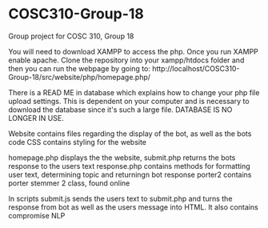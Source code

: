 # COSC310-Group-18
Group project for COSC 310, Group 18

You will need to download XAMPP to access the php. Once you run XAMPP
enable apache. Clone the repository into your xampp/htdocs folder
and then you can run the webpage by going to:
http://localhost/COSC310-Group-18/src/website/php/homepage.php/

There is a READ ME in database which explains how to change your php file upload
settings. This is dependent on your computer and is necessary to download the
database since it's such a large file. DATABASE IS NO LONGER IN USE.

Website contains files regarding the display of the bot, as well as the bots code
CSS contains styling for the website

homepage.php displays the the website,
submit.php returns the bots response to the users text
response.php contains methods for formatting user text, determining topic and 
returningn bot response
porter2 contains porter stemmer 2 class, found online

In scripts submit.js sends the users text to submit.php and turns the response 
from bot as well as the users message into HTML. It also contains compromise
NLP

